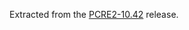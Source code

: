 Extracted from the [PCRE2-10.42](https://github.com/PCRE2Project/pcre2/releases/tag/pcre2-10.42) release.
